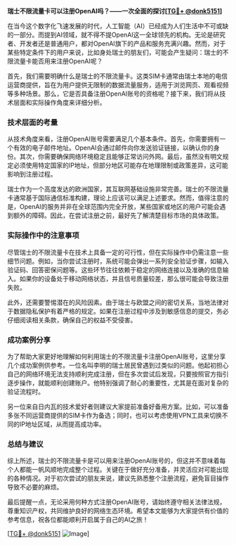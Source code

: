 **瑞士不限流量卡可以注册OpenAI吗？——一次全面的探讨[[TG💪+ @donk5151](https://t.me/s/donk5151)]**

在当今这个数字化飞速发展的时代，人工智能（AI）已经成为人们生活中不可或缺的一部分。而提到AI领域，就不得不提OpenAI这一全球领先的机构。无论是研究者、开发者还是普通用户，都对OpenAI旗下的产品和服务充满兴趣。然而，对于某些特定条件下的用户来说，比如身处瑞士的朋友们，可能会产生疑问：瑞士的不限流量卡能否用来注册OpenAI呢？

首先，我们需要明确什么是瑞士的不限流量卡。这类SIM卡通常由瑞士本地的电信运营商提供，旨在为用户提供无限制的数据流量服务，适用于浏览网页、观看视频等多种场景。那么，它是否具备注册OpenAI账号的资格呢？接下来，我们将从技术层面和实际操作角度来详细分析。

### 技术层面的考量

从技术角度来看，注册OpenAI账号需要满足几个基本条件。首先，你需要拥有一个有效的电子邮件地址。OpenAI会通过邮件向你发送验证链接，以确认你的身份。其次，你需要确保网络环境稳定且能够正常访问外网。最后，虽然没有明文规定必须使用特定国家的IP地址，但部分地区可能存在地理限制或政策差异，这可能影响到注册过程。

瑞士作为一个高度发达的欧洲国家，其互联网基础设施非常完善。瑞士的不限流量卡通常基于国际通信标准构建，理论上应该可以满足上述要求。然而，值得注意的是，OpenAI的服务并非在全球范围内完全开放，某些国家或地区的用户可能会遇到额外的障碍。因此，在尝试注册之前，最好先了解清楚目标市场的具体政策。

### 实际操作中的注意事项

尽管瑞士的不限流量卡在技术上具备一定的可行性，但在实际操作中仍需注意一些细节问题。例如，当你尝试注册时，系统可能会弹出一系列安全验证步骤，如输入验证码、回答密保问题等。这些环节往往依赖于稳定的网络连接以及准确的信息输入。如果你的设备处于移动网络状态，并且信号质量较差，那么很可能会导致注册失败。

此外，还需要警惕潜在的风险因素。由于瑞士与欧盟之间的密切关系，当地法律对于数据隐私保护有着严格的规定。如果在注册过程中涉及到敏感信息的提交，务必仔细阅读相关条款，确保自己的权益不受侵害。

### 成功案例分享

为了帮助大家更好地理解如何利用瑞士的不限流量卡注册OpenAI账号，这里分享几个成功案例供参考。一位名叫李明的瑞士居民曾遇到过类似的问题。他起初担心自己的网络环境无法支持顺利完成注册，但在多次尝试后发现，只要按照官方指引逐步操作，就能顺利创建账户。他特别强调了耐心的重要性，尤其是在面对复杂的验证流程时。

另一位来自日内瓦的技术爱好者则建议大家提前准备好备用方案。比如，可以准备多张不同运营商提供的SIM卡作为备选；同时，也可以考虑使用VPN工具来切换不同的IP地址区域，从而提高成功率。

### 总结与建议

综上所述，瑞士的不限流量卡是可以用来注册OpenAI账号的，但这并不意味着每个人都能一帆风顺地完成整个过程。关键在于做好充分准备，并灵活应对可能出现的各种情况。对于初次尝试的朋友来说，建议先熟悉整个注册流程，避免盲目操作导致不必要的麻烦。

最后提醒一点，无论采用何种方式注册OpenAI账号，请始终遵守相关法律法规，尊重知识产权，共同维护良好的网络生态环境。希望本文能够为大家提供有价值的参考信息，祝各位都能顺利开启属于自己的AI之旅！

[[TG💪+ @donk5151](https://t.me/s/donk5151) ![Image](https://i.postimg.cc/rwNCRYN7/Snipaste-2025-04-30-17-27-05.png)]